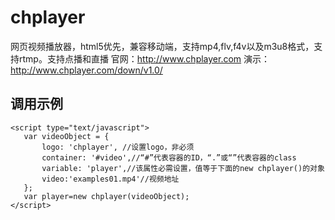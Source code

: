 # chplayer
网页视频播放器，html5优先，兼容移动端，支持mp4,flv,f4v以及m3u8格式，支持rtmp。支持点播和直播
官网：http://www.chplayer.com
演示：http://www.chplayer.com/down/v1.0/

## 调用示例
```
<script type="text/javascript">
   var videoObject = {
       logo: 'chplayer', //设置logo，非必须
       container: '#video',//“#”代表容器的ID，“.”或“”代表容器的class
       variable: 'player',//该属性必需设置，值等于下面的new chplayer()的对象
       video:'examples01.mp4'//视频地址
   };
   var player=new chplayer(videoObject);
</script>
```